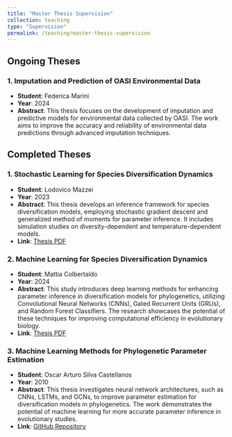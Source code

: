 ```yaml
---
title: "Master Thesis Supervision"
collection: teaching
type: "Supervision"
permalink: /teaching/master-thesis-supervision
---
```



## Ongoing Theses

### 1. Imputation and Prediction of OASI Environmental Data
- **Student**: Federica Marini
- **Year**: 2024
- **Abstract**: This thesis focuses on the development of imputation and predictive models for environmental data collected by OASI. The work aims to improve the accuracy and reliability of environmental data predictions through advanced imputation techniques.

## Completed Theses

### 1. Stochastic Learning for Species Diversification Dynamics
- **Student**: Lodovico Mazzei
- **Year**: 2023
- **Abstract**: This thesis develops an inference framework for species diversification models, employing stochastic gradient descent and generalized method of moments for parameter inference. It includes simulation studies on diversity-dependent and temperature-dependent models.
- **Link**: [Thesis PDF](https://thesis.bul.sbu.usi.ch/theses/2193-2223Mazzei/pdf?1697548694)

### 2. Machine Learning for Species Diversification Dynamics
- **Student**: Mattia Colbertaldo
- **Year**: 2024
- **Abstract**: This study introduces deep learning methods for enhancing parameter inference in diversification models for phylogenetics, utilizing Convolutional Neural Networks (CNNs), Gated Recurrent Units (GRUs), and Random Forest Classifiers. The research showcases the potential of these techniques for improving computational efficiency in evolutionary biology.
- **Link**: [Thesis PDF](https://thesis.bul.sbu.usi.ch/theses/2250-2324Colbertaldo/pdf?1721996622)

### 3. Machine Learning Methods for Phylogenetic Parameter Estimation
- **Student**: Oscar Arturo Silva Castellanos
- **Year**: 2010
- **Abstract**: This thesis investigates neural network architectures, such as CNNs, LSTMs, and GCNs, to improve parameter estimation for diversification models in phylogenetics. The work demonstrates the potential of machine learning for more accurate parameter inference in evolutionary studies.
- **Link**: [GitHub Repository](https://github.com/SilvaCastArt/ML_phylogeny_learning)
